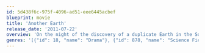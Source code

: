 ```yaml
---
id: 5d438f6c-975f-4096-ad51-eee6445acbef
blueprint: movie
title: 'Another Earth'
release_date: '2011-07-22'
overview: 'On the night of the discovery of a duplicate Earth in the Solar system, an ambitious young student and an accomplished composer cross paths in a tragic accident.'
genres: '[{"id": 18, "name": "Drama"}, {"id": 878, "name": "Science Fiction"}]'
---
```

